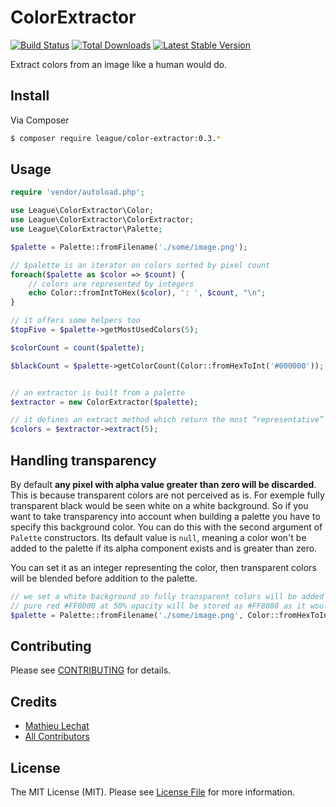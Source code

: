 # ColorExtractor

[![Build Status](https://travis-ci.org/thephpleague/color-extractor.png?branch=master)](https://travis-ci.org/thephpleague/color-extractor)
[![Total Downloads](https://poser.pugx.org/league/color-extractor/downloads.png)](https://packagist.org/packages/league/color-extractor)
[![Latest Stable Version](https://poser.pugx.org/league/color-extractor/v/stable.png)](https://packagist.org/packages/league/color-extractor)

Extract colors from an image like a human would do.

## Install

Via Composer

```bash
$ composer require league/color-extractor:0.3.*
```

## Usage

```php
require 'vendor/autoload.php';

use League\ColorExtractor\Color;
use League\ColorExtractor\ColorExtractor;
use League\ColorExtractor\Palette;

$palette = Palette::fromFilename('./some/image.png');

// $palette is an iterator on colors sorted by pixel count
foreach($palette as $color => $count) {
    // colors are represented by integers
    echo Color::fromIntToHex($color), ': ', $count, "\n";
}

// it offers some helpers too
$topFive = $palette->getMostUsedColors(5);

$colorCount = count($palette);

$blackCount = $palette->getColorCount(Color::fromHexToInt('#000000'));


// an extractor is built from a palette
$extractor = new ColorExtractor($palette);

// it defines an extract method which return the most “representative” colors
$colors = $extractor->extract(5);

```

## Handling transparency

By default **any pixel with alpha value greater than zero will be discarded**. This is because transparent colors are not perceived
as is. For exemple fully transparent black would be seen white on a white background. So if you want to take transparency into account
when building a palette you have to specify this background color. You can do this with the second argument of `Palette` constructors.
Its default value is `null`, meaning a color won't be added to the palette if its alpha component exists and is greater than zero.

You can set it as an integer representing the color, then transparent colors will be blended before addition to the palette.

```php
// we set a white background so fully transparent colors will be added as white in the palette
// pure red #FF0000 at 50% opacity will be stored as #FF8080 as it would be perceived
$palette = Palette::fromFilename('./some/image.png', Color::fromHexToInt('#FFFFFF'));
```

## Contributing

Please see [CONTRIBUTING](https://github.com/thephpleague/color-extractor/blob/master/CONTRIBUTING.md) for details.

## Credits

-   [Mathieu Lechat](https://github.com/MatTheCat)
-   [All Contributors](https://github.com/thephpleague/color-extractor/contributors)

## License

The MIT License (MIT). Please see [License File](https://github.com/thephpleague/color-extractor/blob/master/LICENSE) for more information.

